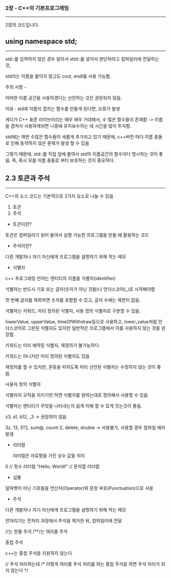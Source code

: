 ### 2장 - C++의 기본프로그래밍 
--------------------
2장의 코드입니다. 

## using namespace std;
-------------------------
 std::를 입력하지 않은 경우 알아서 sttd::를 넣어서 판단하라고 컴파일러에 전달하는 것, 
 
 std라는 이름을 붙이지 않고도 cout, endl를 사용 가능함.

주의 사항 - 

어떠한 이름 공간을 사용하겠다는 선언하는 것은 권장되지 않음. 

이유 : std에 이름이 겹치는 함수를 만들게 된다면, 오류가 발생 

게다가 C++ 표준 라이브러리는 매우 매우 거대해서, 수 많은 함수들이 존재함 -> 이름을 겹쳐서 사용하게되면 나중에 유지보수하는 데 시간을 많이 투자함. 

std에는 매번 수많은 함수들이 새롭게 추가되고 있기 때문에, c++버전 마다 이름 충돌로 인해 동작하지 않은 문제가 발생 할 수 있음 

그렇기 때문에, std::를 직접 앞에 붙여서 std의 이름공간의 함수이다 명시하는 것이 좋음. 즉, 혹시 모를 이름 충돌로 부터 보호하는 것이 중요하다.


## 2.3 토큰과 주석 
---------------------
C++의 소스 코드는 기본적으로 2가지 요소로 나눌 수 있음 
1. 토큰
2. 주석

+ 토큰이란? 

토큰은 컴파일러가 읽어 들여서 실행 가능한 프로그램을 만들 떄 활용하는 코드

+ 주석이란?

다른 개발자나 자기 자신에게 프로그램을 설명하기 위해 적는 메모

* 식별자

c++ 프로그래밍 언어는 엔티티의 이름을 식별자(identifier) 

식별자는 반드시 기호 또는 글자(숫자가 아닌 것들)나 언더스코어(_)로 시작해야함 

첫 번째 글자를 제외하면 숫자를 포함할 수 있고, 글자 수에는 제한이 없음. 

식별자는 키워드, 미리 정의된 식별자, 사용 정의 식별자로 구분할 수 있음. 

lowerValue, upperValue, timeOfWithdraw등으로 사용하고, lower_value처럼 언더스코어로 그분된 식별자도 있지만 일반적은 프로그램에서 이를 사용하지 않는 것을 권장함.  

키워드는 미리 예약된 식별자, 재정의가 불가능하다.  

키워드는 아니지만 미리 정의된 식별자도 있음 

재정의를 할 수 있지만, 혼동을 피하도록 미리 선언된 식별자는 수정하지 않는 것이 좋음.

사용자 정의 식별자 

식별자의 규칙을 지키기만 하면 식별자를 원하는대로 정의해서 사용할 수 있음. 

식별자는 엔티티가 무엇을 나타내는지 쉽게 이해 할 수 있게 짓는것이 좋음. 

z3, a1, b12, _3 -> 권장하지 않음

3z, 13, 3?2, sum@, count-2, delete, double -> 사용불가, 사용할 경우 컴파일 에러 발생 

* 리터럴
  
  리터럴은 자료형을 가진 상수 값을 의미

 0 // 정수 리터럴
 "Hello, World!" // 문자열 리터럴

 * 심볼 
 
 알파벳이 아닌 기호들을 연산자(Operator)와 문장 부호(Punctuation)으로 사용

 * 주석

다른 개발자나 자기 자신에게 프로그램을 설명하기 위해 적는 메모

전처리기는 전처리 과정에서 주석을 제거한 뒤, 컴파일러에 전달 

//는 한줄 주석
/**/는 여러줄 주석 

중첩 주석 

c++는 중첩 주석을 지원하지 않는다 

// 주석 처리하는데 /* 이렇게 
여러줄 주석 처리를 하는 중첩 주석을 하면
주석 처리가 되지 않는다 */ 
